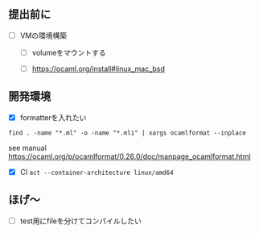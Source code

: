 ## 提出前に
- [ ] VMの環境構築
  - [ ] volumeをマウントする
  - [ ] https://ocaml.org/install#linux_mac_bsd


## 開発環境
- [x] formatterを入れたい

```find . -name "*.ml" -o -name "*.mli" | xargs ocamlformat --inplace```

see manual https://ocaml.org/p/ocamlformat/0.26.0/doc/manpage_ocamlformat.html

- [x] CI
```act --container-architecture linux/amd64```
## ほげ〜
- [ ] test用にfileを分けてコンパイルしたい
